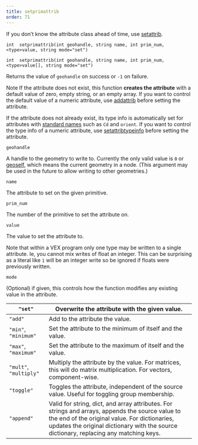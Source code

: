 ```yaml
---
title: setprimattrib
order: 71
---
```

If you don’t know the attribute class ahead of time, use [setattrib](setattrib.html "Writes an attribute value to geometry.").

`int  setprimattrib(int geohandle, string name, int prim_num, <type>value, string mode="set")`

`int  setprimattrib(int geohandle, string name, int prim_num, <type>value[], string mode="set")`

Returns the value of `geohandle` on success or `-1` on failure.

Note
If the attribute does not exist, this function **creates the attribute** with a default value of zero, empty string, or an empty array.
If you want to control the default value of a numeric attribute, use [addattrib](addattrib.html "Adds an attribute to a geometry.") before setting the attribute.

If the attribute does not already exist, its type info is automatically set for attributes with [standard names](../snippets.html#known) such as `Cd` and `orient`.
If you want to control the type info of a numeric attribute, use [setattribtypeinfo](setattribtypeinfo.html "Sets the meaning of an attribute in geometry.") before setting the attribute.

`geohandle`

A handle to the geometry to write to. Currently the only valid value is `0` or [geoself](geoself.html "Returns a handle to the current geometry."), which means the current geometry in a node. (This argument may be used in the future to allow writing to other geometries.)

`name`

The attribute to set on the given primitive.

`prim_num`

The number of the primitive to set the attribute on.

`value`

The value to set the attribute to.

Note that within a VEX program only one type may be written to a single attribute. Ie, you cannot mix writes of float an integer. This can be surprising as a literal like `1` will be an integer write so be ignored if floats were previously written.

`mode`

(Optional) if given, this controls how the function modifies any existing value in the attribute.

| `"set"` | Overwrite the attribute with the given value. |
| --- | --- |
| `"add"` | Add to the attribute the value. |
| `"min"`, `"minimum"` | Set the attribute to the minimum of itself and the value. |
| `"max"`, `"maximum"` | Set the attribute to the maximum of itself and the value. |
| `"mult"`, `"multiply"` | Multiply the attribute by the value. For matrices, this will do matrix multiplication. For vectors, component-wise. |
| `"toggle"` | Toggles the attribute, independent of the source value. Useful for toggling group membership. |
| `"append"` | Valid for string, dict, and array attributes. For strings and  arrays, appends the source value to the end of the original  value. For dictionaries, updates the original dictionary with  the source dictionary, replacing any matching keys. |
